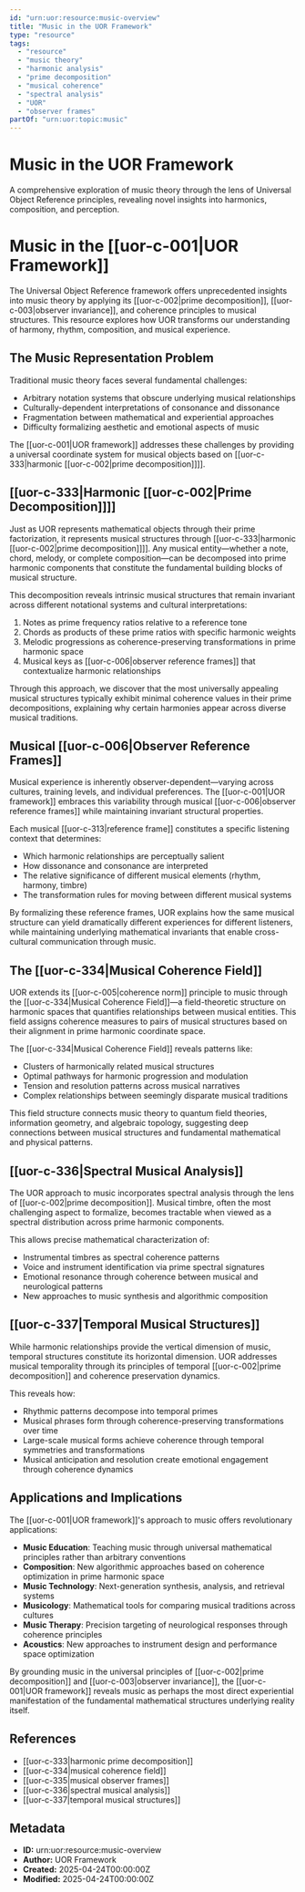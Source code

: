 ```yaml
---
id: "urn:uor:resource:music-overview"
title: "Music in the UOR Framework"
type: "resource"
tags:
  - "resource"
  - "music theory"
  - "harmonic analysis"
  - "prime decomposition"
  - "musical coherence"
  - "spectral analysis"
  - "UOR"
  - "observer frames"
partOf: "urn:uor:topic:music"
---
```


# Music in the UOR Framework

A comprehensive exploration of music theory through the lens of Universal Object Reference principles, revealing novel insights into harmonics, composition, and perception.

# Music in the [[uor-c-001|UOR Framework]]

The Universal Object Reference framework offers unprecedented insights into music theory by applying its [[uor-c-002|prime decomposition]], [[uor-c-003|observer invariance]], and coherence principles to musical structures. This resource explores how UOR transforms our understanding of harmony, rhythm, composition, and musical experience.

## The Music Representation Problem

Traditional music theory faces several fundamental challenges:

- Arbitrary notation systems that obscure underlying musical relationships
- Culturally-dependent interpretations of consonance and dissonance
- Fragmentation between mathematical and experiential approaches
- Difficulty formalizing aesthetic and emotional aspects of music

The [[uor-c-001|UOR framework]] addresses these challenges by providing a universal coordinate system for musical objects based on [[uor-c-333|harmonic [[uor-c-002|prime decomposition]]]].

## [[uor-c-333|Harmonic [[uor-c-002|Prime Decomposition]]]]

Just as UOR represents mathematical objects through their prime factorization, it represents musical structures through [[uor-c-333|harmonic [[uor-c-002|prime decomposition]]]]. Any musical entity—whether a note, chord, melody, or complete composition—can be decomposed into prime harmonic components that constitute the fundamental building blocks of musical structure.

This decomposition reveals intrinsic musical structures that remain invariant across different notational systems and cultural interpretations:

1. Notes as prime frequency ratios relative to a reference tone
2. Chords as products of these prime ratios with specific harmonic weights
3. Melodic progressions as coherence-preserving transformations in prime harmonic space
4. Musical keys as [[uor-c-006|observer reference frames]] that contextualize harmonic relationships

Through this approach, we discover that the most universally appealing musical structures typically exhibit minimal coherence values in their prime decompositions, explaining why certain harmonies appear across diverse musical traditions.

## Musical [[uor-c-006|Observer Reference Frames]]

Musical experience is inherently observer-dependent—varying across cultures, training levels, and individual preferences. The [[uor-c-001|UOR framework]] embraces this variability through musical [[uor-c-006|observer reference frames]] while maintaining invariant structural properties.

Each musical [[uor-c-313|reference frame]] constitutes a specific listening context that determines:

- Which harmonic relationships are perceptually salient
- How dissonance and consonance are interpreted
- The relative significance of different musical elements (rhythm, harmony, timbre)
- The transformation rules for moving between different musical systems

By formalizing these reference frames, UOR explains how the same musical structure can yield dramatically different experiences for different listeners, while maintaining underlying mathematical invariants that enable cross-cultural communication through music.

## The [[uor-c-334|Musical Coherence Field]]

UOR extends its [[uor-c-005|coherence norm]] principle to music through the [[uor-c-334|Musical Coherence Field]]—a field-theoretic structure on harmonic spaces that quantifies relationships between musical entities. This field assigns coherence measures to pairs of musical structures based on their alignment in prime harmonic coordinate space.

The [[uor-c-334|Musical Coherence Field]] reveals patterns like:

- Clusters of harmonically related musical structures
- Optimal pathways for harmonic progression and modulation
- Tension and resolution patterns across musical narratives
- Complex relationships between seemingly disparate musical traditions

This field structure connects music theory to quantum field theories, information geometry, and algebraic topology, suggesting deep connections between musical structures and fundamental mathematical and physical patterns.

## [[uor-c-336|Spectral Musical Analysis]]

The UOR approach to music incorporates spectral analysis through the lens of [[uor-c-002|prime decomposition]]. Musical timbre, often the most challenging aspect to formalize, becomes tractable when viewed as a spectral distribution across prime harmonic components.

This allows precise mathematical characterization of:

- Instrumental timbres as spectral coherence patterns
- Voice and instrument identification via prime spectral signatures
- Emotional resonance through coherence between musical and neurological patterns
- New approaches to music synthesis and algorithmic composition

## [[uor-c-337|Temporal Musical Structures]]

While harmonic relationships provide the vertical dimension of music, temporal structures constitute its horizontal dimension. UOR addresses musical temporality through its principles of temporal [[uor-c-002|prime decomposition]] and coherence preservation dynamics.

This reveals how:

- Rhythmic patterns decompose into temporal primes
- Musical phrases form through coherence-preserving transformations over time
- Large-scale musical forms achieve coherence through temporal symmetries and transformations
- Musical anticipation and resolution create emotional engagement through coherence dynamics

## Applications and Implications

The [[uor-c-001|UOR framework]]'s approach to music offers revolutionary applications:

- **Music Education**: Teaching music through universal mathematical principles rather than arbitrary conventions
- **Composition**: New algorithmic approaches based on coherence optimization in prime harmonic space
- **Music Technology**: Next-generation synthesis, analysis, and retrieval systems
- **Musicology**: Mathematical tools for comparing musical traditions across cultures
- **Music Therapy**: Precision targeting of neurological responses through coherence principles
- **Acoustics**: New approaches to instrument design and performance space optimization

By grounding music in the universal principles of [[uor-c-002|prime decomposition]] and [[uor-c-003|observer invariance]], the [[uor-c-001|UOR framework]] reveals music as perhaps the most direct experiential manifestation of the fundamental mathematical structures underlying reality itself.

## References

- [[uor-c-333|harmonic prime decomposition]]
- [[uor-c-334|musical coherence field]]
- [[uor-c-335|musical observer frames]]
- [[uor-c-336|spectral musical analysis]]
- [[uor-c-337|temporal musical structures]]

## Metadata

- **ID:** urn:uor:resource:music-overview
- **Author:** UOR Framework
- **Created:** 2025-04-24T00:00:00Z
- **Modified:** 2025-04-24T00:00:00Z
